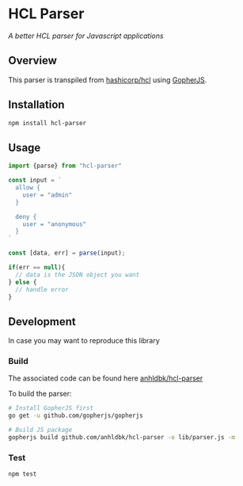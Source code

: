 # HCL Parser

*A better HCL parser for Javascript applications*

## Overview

This parser is transpiled from [hashicorp/hcl](https://github.com/hashicorp/hcl) using [GopherJS](https://github.com/gopherjs/gopherjs).

## Installation

```sh
npm install hcl-parser
```

## Usage

```js
import {parse} from "hcl-parser"

const input = `
  allow {
    user = "admin"
  }

  deny {
    user = "anonymous"
  }
`

const [data, err] = parse(input);

if(err == null){
  // data is the JSON object you want
} else {
  // handle error
}
```

## Development

In case you may want to reproduce this library

### Build

The associated code can be found here [anhldbk/hcl-parser](https://github.com/anhldbk/hcl-parser)

To build the parser:

```sh
# Install GopherJS first
go get -u github.com/gopherjs/gopherjs

# Build JS package
gopherjs build github.com/anhldbk/hcl-parser -o lib/parser.js -m
```

### Test

```sh
npm test
```

